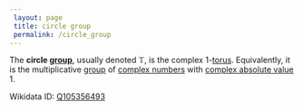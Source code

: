 ```yaml
---
 layout: page
 title: circle group
 permalink: /circle_group
---
```

The **circle [group](https://defsmath.github.io/DefsMath/group)**, usually denoted $\mathbb T$, is the complex $1$-[torus](https://defsmath.github.io/DefsMath/torus). Equivalently, it is the multiplicative [group](https://defsmath.github.io/DefsMath/group) of [complex numbers](https://defsmath.github.io/DefsMath/complex_numbers) with [complex absolute value](https://defsmath.github.io/DefsMath/complex_absolute_value) $1$. 

Wikidata ID: [Q105356493](https://www.wikidata.org/wiki/Q105356493)
